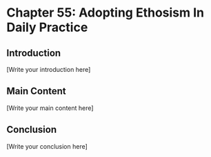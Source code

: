 # Chapter 55: Adopting Ethosism In Daily Practice

## Introduction

[Write your introduction here]

## Main Content

[Write your main content here]

## Conclusion

[Write your conclusion here]